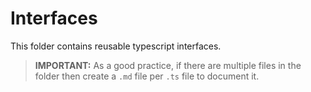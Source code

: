 # Interfaces

This folder contains reusable typescript interfaces.

> **IMPORTANT:** As a good practice, if there are multiple files in the folder then create a ```.md``` file per ```.ts``` file to document it.
